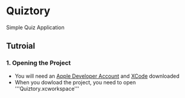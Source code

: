 # Quiztory
Simple Quiz Application

## Tutroial

### 1. Opening the Project
 - You will need an [Apple Developer Account](developer.apple.com) and [XCode](https://apps.apple.com/ca/app/xcode/id497799835) downloaded
 - When you dowload the project, you need to open '''Quiztory.xcworkspace'''
